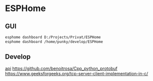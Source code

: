 # ESPHome

## GUI

```bash
esphome dashboard D:/Projects/Privat/ESPHome
esphome dashboard /home/punky/develop/ESPHome
```

## Develop

[api](https://esphome.io/components/api.html)
https://github.com/benoitrosa/Cpp_python_protobuf
https://www.geeksforgeeks.org/tcp-server-client-implementation-in-c/